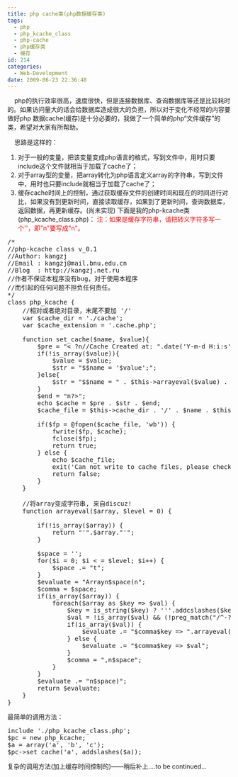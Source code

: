 ```yaml
---
title: php cache类(php数据缓存类)
tags:
  - php
  - php_kcache_class
  - php-cache
  - php缓存类
  - 缓存
id: 214
categories:
  - Web-Development
date: 2009-06-23 22:36:48
---
```


    php的执行效率很高，速度很快，但是连接数据库、查询数据库等还是比较耗时的。如果访问量大的话会给数据库造成很大的负担，所以对于变化不经常的内容要做好php 数据cache(缓存)是十分必要的，我做了一个简单的php“文件缓存”的类，希望对大家有所帮助。
<!--more-->
    思路是这样的：

1.  对于一般的变量，把该变量变成php语言的格式，写到文件中，用时只要include这个文件就相当于加载了cache了；
2.  对于array型的变量，把array转化为php语言定义array的字符串，写到文件中，用时也只要include就相当于加载了cache了；
3.  缓存cache时间上的控制，通过获取缓存文件的创建时间和现在的时间进行对比，如果没有到更新时间，直接读取缓存，如果到了更新时间，查询数据库，返回数据，再更新缓存。(尚未实现)
下面是我的php-kcache类(php_kcache_class.php)：
<span style="color: #ff0000;">注：如果是缓存字符串，请把转义字符多写一个''，即"n"要写成"n"。</span>
<pre lang="php">/*
//php-kcache class v_0.1
//Author: kangzj
//Email : kangzj@mail.bnu.edu.cn
//Blog  : http://kangzj.net.ru
//作者不保证本程序没有bug，对于使用本程序
//而引起的任何问题不担负任何责任。
*/
class php_kcache {
	//相对或者绝对目录，末尾不要加 '/'
	var $cache_dir = './cache';
	var $cache_extension = '.cache.php';

	function set_cache($name, $value){
		$pre = "&lt; ?n//Cache Created at: ".date('Y-m-d H:i:s')."n";
		if(!is_array($value)){
			$value = $value;
			$str = "$$name = '$value';";
		}else{
			$str = "$$name = " . $this-&gt;arrayeval($value) . ';';
		}
		$end = "n?&gt;";
		echo $cache = $pre . $str . $end;
		$cache_file = $this-&gt;cache_dir . '/' . $name . $this-&gt;cache_extension;

		if($fp = @fopen($cache_file, 'wb')) {
			fwrite($fp, $cache);
			fclose($fp);
			return true;
		} else {
			echo $cache_file;
			exit('Can not write to cache files, please check cache directory ');
			return false;
		}
	}

	//将array变成字符串, 来自discuz!
	function arrayeval($array, $level = 0) {

		if(!is_array($array)) {
			return "'".$array."'";
		}

		$space = '';
		for($i = 0; $i &lt; = $level; $i++) {
			$space .= "t";
		}
		$evaluate = "Arrayn$space(n";
		$comma = $space;
		if(is_array($array)) {
			foreach($array as $key =&gt; $val) {
				$key = is_string($key) ? '''.addcslashes($key, ''').''' : $key;
				$val = !is_array($val) &amp;&amp; (!preg_match("/^-?[1-9]d*$/", $val) || strlen($val) &gt; 12) ? '''.addcslashes($val, ''').''' : $val;
				if(is_array($val)) {
					$evaluate .= "$comma$key =&gt; ".arrayeval($val, $level + 1);
				} else {
					$evaluate .= "$comma$key =&gt; $val";
				}
				$comma = ",n$space";
			}
		}
		$evaluate .= "n$space)";
		return $evaluate;
	}
}</pre>
最简单的调用方法：
<pre lang="php">include './php_kcache_class.php';
$pc = new php_kcache;
$a = array('a', 'b', 'c');
$pc-&gt;set_cache('a', addslashes($a));</pre>
复杂的调用方法(加上缓存时间控制的)——稍后补上....to be continued...